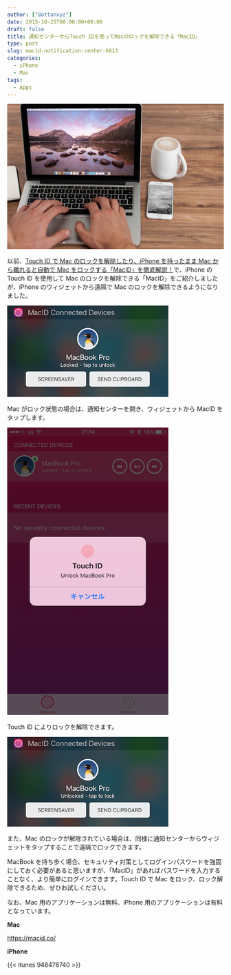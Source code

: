 ```yaml
---
author: ["@ottanxyz"]
date: 2015-10-25T00:00:00+00:00
draft: false
title: 通知センターからTouch IDを使ってMacのロックを解除できる「MacID」
type: post
slug: macid-notification-center-6813
categories:
  - iPhone
  - Mac
tags:
  - Apps
---
```


![](151025-562cc94af0fe3.jpg)

以前、[Touch ID で Mac のロックを解除したり、iPhone を持ったまま Mac から離れると自動で Mac をロックする「MacID」を徹底解説！](/posts/2015/04/touch-id-maced-1067/)で、iPhone の Touch ID を使用して Mac のロックを解除できる「MacID」をご紹介しましたが、iPhone のウィジェットから遠隔で Mac のロックを解除できるようになりました。

![](151025-562cc94c13cde-1.png)

Mac がロック状態の場合は、通知センターを開き、ウィジェットから MacID をタップします。

![](151025-562cc94d9d048-1.png)

Touch ID によりロックを解除できます。

![](151025-562cc94ebe393-1.png)

また、Mac のロックが解除されている場合は、同様に通知センターからウィジェットをタップすることで遠隔でロックできます。

MacBook を持ち歩く場合、セキュリティ対策としてログインパスワードを強固にしておく必要があると思いますが、「MacID」があればパスワードを入力することなく、より簡単にログインできます。Touch ID で Mac をロック、ロック解除できるため、ぜひお試しください。

なお、Mac 用のアプリケーションは無料、iPhone 用のアプリケーションは有料となっています。

**Mac**

https://macid.co/

**iPhone**

{{< itunes 948478740 >}}

